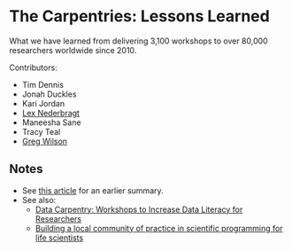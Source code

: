 # The Carpentries: Lessons Learned

What we have learned from delivering 3,100 workshops to over 80,000 researchers worldwide since 2010.

Contributors:

- Tim Dennis
- Jonah Duckles
- Kari Jordan
- [Lex Nederbragt](https://lexnederbragt.com/)
- Maneesha Sane
- Tracy Teal
- [Greg Wilson](http://third-bit.com/)

## Notes

- See [this article](https://f1000research.com/articles/3-62) for an earlier summary.
- See also:
  - [Data Carpentry: Workshops to Increase Data Literacy for Researchers](http://ijdc.net/index.php/ijdc/article/view/10.1.135)
  - [Building a local community of practice in scientific programming for life scientists](https://journals.plos.org/plosbiology/article/authors?id=10.1371/journal.pbio.2005561)
